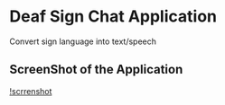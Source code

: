 # Deaf Sign Chat Application

Convert sign language into text/speech

## ScreenShot of the Application
[!scrrenshot](screemshot.png)

